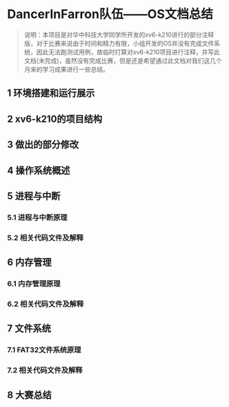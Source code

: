 #   DancerInFarron队伍——OS文档总结 
> 说明：本项目是对华中科技大学同学所开发的xv6-k210进行的部分注释版，对于比赛来说由于时间和精力有限，小组开发的OS并没有完成文件系统，因此无法跑测试用例，故临时打算对xv6-k210项目进行注释，并写此文档(未完成)，虽然没有完成比赛，但是还是希望通过此文档对我们这几个月来的学习成果进行一些总结。




## 1 环境搭建和运行展示


## 2 xv6-k210的项目结构


## 3 做出的部分修改


## 4 操作系统概述


## 5 进程与中断
### 5.1 进程与中断原理

### 5.2 相关代码文件及解释


## 6 内存管理
### 6.1 内存管理原理

### 6.2 相关代码文件及解释


## 7 文件系统
### 7.1 FAT32文件系统原理

### 7.2 相关代码文件及解释


## 8 大赛总结